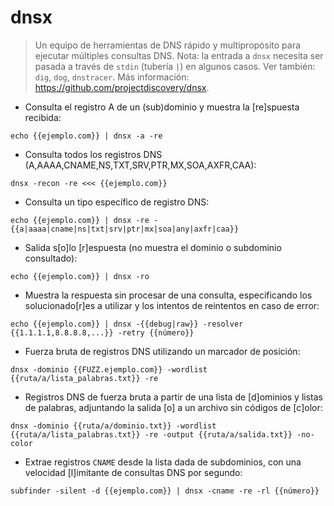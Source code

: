 # dnsx

> Un equipo de herramientas de DNS rápido y multipropósito para ejecutar múltiples consultas DNS.
> Nota: la entrada a `dnsx` necesita ser pasada a través de `stdin` (tubería `|`) en algunos casos.
> Ver también: `dig`, `dog`, `dnstracer`.
> Más información: <https://github.com/projectdiscovery/dnsx>.

- Consulta el registro A de un (sub)dominio y muestra la [re]spuesta recibida:

`echo {{ejemplo.com}} | dnsx -a -re`

- Consulta todos los registros DNS (A,AAAA,CNAME,NS,TXT,SRV,PTR,MX,SOA,AXFR,CAA):

`dnsx -recon -re <<< {{ejemplo.com}}`

- Consulta un tipo específico de registro DNS:

`echo {{ejemplo.com}} | dnsx -re -{{a|aaaa|cname|ns|txt|srv|ptr|mx|soa|any|axfr|caa}}`

- Salida s[o]lo [r]espuesta (no muestra el dominio o subdominio consultado):

`echo {{ejemplo.com}} | dnsx -ro`

- Muestra la respuesta sin procesar de una consulta, especificando los solucionado[r]es a utilizar y los intentos de reintentos en caso de error:

`echo {{ejemplo.com}} | dnsx -{{debug|raw}} -resolver {{1.1.1.1,8.8.8.8,...}} -retry {{número}}`

- Fuerza bruta de registros DNS utilizando un marcador de posición:

`dnsx -dominio {{FUZZ.ejemplo.com}} -wordlist {{ruta/a/lista_palabras.txt}} -re`

- Registros DNS de fuerza bruta a partir de una lista de [d]ominios y listas de palabras, adjuntando la salida [o] a un archivo sin códigos de [c]olor:

`dnsx -dominio {{ruta/a/dominio.txt}} -wordlist {{ruta/a/lista_palabras.txt}} -re -output {{ruta/a/salida.txt}} -no-color`

- Extrae registros `CNAME` desde la lista dada de subdominios, con una velocidad [l]imitante de consultas DNS por segundo:

`subfinder -silent -d {{ejemplo.com}} | dnsx -cname -re -rl {{número}}`
